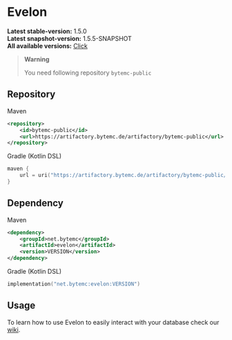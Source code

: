 # Evelon

**Latest stable-version:** 1.5.0<br>
**Latest snapshot-version:** 1.5.5-SNAPSHOT<br>
**All available versions:** 
<a href="https://artifactory.bytemc.de/ui/native/bytemc-public/net/bytemc/evelon/">Click </a>

> **Warning**
>  
> You need following repository `bytemc-public`

## Repository

Maven
```xml
<repository>
    <id>bytemc-public</id>
    <url>https://artifactory.bytemc.de/artifactory/bytemc-public</url>
</repository>
```

Gradle (Kotlin DSL)
```kotlin
maven {
    url = uri("https://artifactory.bytemc.de/artifactory/bytemc-public/")
}
```

## Dependency
Maven
```xml
<dependency>
    <groupId>net.bytemc</groupId>
    <artifactId>evelon</artifactId>
    <version>VERSION</version>
</dependency>
```
Gradle (Kotlin DSL)
```kotlin
implementation("net.bytemc:evelon:VERSION")
```


## Usage
To learn how to use Evelon to easily interact with your database check our <a href="https://github.com/ByteMCNetzwerk/evelon/wiki">wiki</a>.
